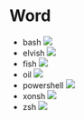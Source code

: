 # Word

- bash
![](./word/out/word.bash.gif)
- elvish
![](./word/out/word.elvish.gif)
- fish
![](./word/out/word.fish.gif)
- oil
![](./word/out/word.oil.gif)
- powershell
![](./word/out/word.powershell.gif)
- xonsh
![](./word/out/word.xonsh.gif)
- zsh
![](./word/out/word.zsh.gif)
